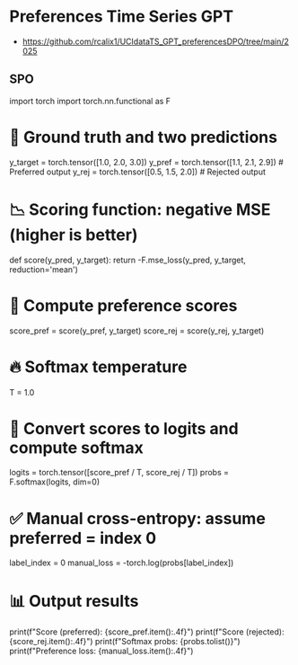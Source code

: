 # Preferences Time Series GPT

* https://github.com/rcalix1/UCIdataTS_GPT_preferencesDPO/tree/main/2025

## SPO

import torch
import torch.nn.functional as F

# 🎯 Ground truth and two predictions
y_target = torch.tensor([1.0, 2.0, 3.0])
y_pref   = torch.tensor([1.1, 2.1, 2.9])  # Preferred output
y_rej    = torch.tensor([0.5, 1.5, 2.0])  # Rejected output

# 📉 Scoring function: negative MSE (higher is better)
def score(y_pred, y_target):
    return -F.mse_loss(y_pred, y_target, reduction='mean')

# 🧮 Compute preference scores
score_pref = score(y_pref, y_target)
score_rej  = score(y_rej, y_target)

# 🔥 Softmax temperature
T = 1.0

# 🧠 Convert scores to logits and compute softmax
logits = torch.tensor([score_pref / T, score_rej / T])
probs  = F.softmax(logits, dim=0)

# ✅ Manual cross-entropy: assume preferred = index 0
label_index = 0
manual_loss = -torch.log(probs[label_index])

# 📊 Output results
print(f"Score (preferred): {score_pref.item():.4f}")
print(f"Score (rejected):  {score_rej.item():.4f}")
print(f"Softmax probs:     {probs.tolist()}")
print(f"Preference loss:   {manual_loss.item():.4f}")

